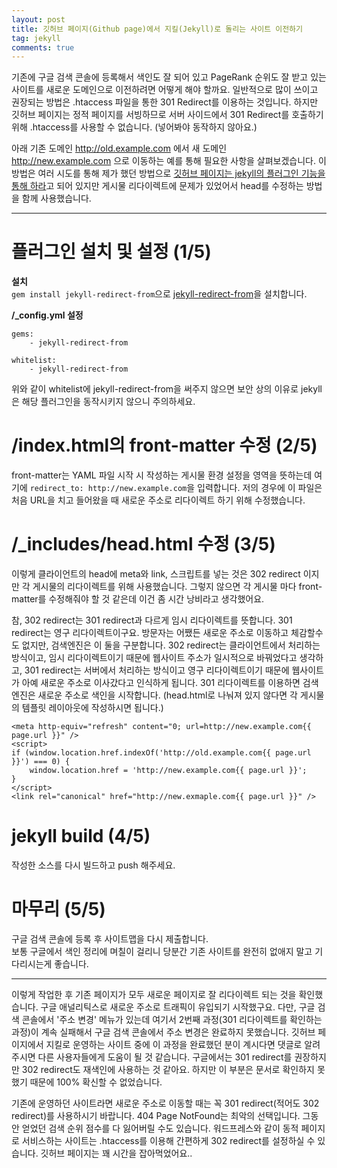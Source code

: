 ```yaml
---
layout: post
title: 깃허브 페이지(Github page)에서 지킬(Jekyll)로 돌리는 사이트 이전하기
tag: jekyll
comments: true
---
```


기존에 구글 검색 콘솔에 등록해서 색인도 잘 되어 있고 PageRank 순위도 잘 받고 있는 사이트를 새로운 도메인으로 이전하려면 어떻게 해야 할까요. 일반적으로 많이 쓰이고 권장되는 방법은 .htaccess 파일을 통한 301 Redirect를 이용하는 것입니다. 하지만 깃허브 페이지는 정적 페이지를 서빙하므로 서버 사이드에서 301 Redirect를 호출하기 위해 .htaccess를 사용할 수 없습니다. (넣어봐야 동작하지 않아요.)    
    
아래 기존 도메인 http://old.example.com 에서 새 도메인 http://new.example.com 으로 이동하는 예를 통해 필요한 사항을 살펴보겠습니다. 이 방법은 여러 시도를 통해 제가 했던 방법으로 [깃허브 페이지는 jekyll의 플러그인 기능을 통해 하라](https://help.github.com/en/articles/redirects-on-github-pages)고 되어 있지만 게시물 리다이렉트에 문제가 있었어서 head를 수정하는 방법을 함께 사용했습니다.    

---
    
# 플러그인 설치 및 설정 (1/5)
**설치**    
```gem install jekyll-redirect-from```으로 [jekyll-redirect-from](https://github.com/jekyll/jekyll-redirect-from)을 설치합니다.
     
**/_config.yml 설정**     
```
gems:
    - jekyll-redirect-from

whitelist:
    - jekyll-redirect-from
```
위와 같이 whitelist에 jekyll-redirect-from을 써주지 않으면 보안 상의 이유로 jekyll은 해당 플러그인을 동작시키지 않으니 주의하세요.    
    
# /index.html의 front-matter 수정 (2/5)
front-matter는 YAML 파일 시작 시 작성하는 게시물 환경 설정을 영역을 뜻하는데 여기에 ```redirect_to: http://new.example.com```을 입력합니다. 저의 경우에 이 파일은 처음 URL을 치고 들어왔을 때 새로운 주소로 리다이렉트 하기 위해 수정했습니다.    
    
# /_includes/head.html 수정 (3/5)
이렇게 클라이언트의 head에 meta와 link, 스크립트를 넣는 것은 302 redirect 이지만 각 게시물의 리다이렉트를 위해 사용했습니다. 그렇지 않으면 각 게시물 마다 front-matter를 수정해줘야 할 것 같은데 이건 좀 시간 낭비라고 생각했어요. 
     
참, 302 redirect는 301 redirect과 다르게 임시 리다이렉트를 뜻합니다. 301 redirect는 영구 리다이렉트이구요. 방문자는 어쨌든 새로운 주소로 이동하고 체감할수도 없지만, 검색엔진은 이 둘을 구분합니다. 302 redirect는 클라이언트에서 처리하는 방식이고, 임시 리다이렉트이기 때문에 웹사이트 주소가 일시적으로 바꿔었다고 생각하고, 301 redirect는 서버에서 처리하는 방식이고 영구 리다이렉트이기 때문에 웹사이트가 아예 새로운 주소로 이사갔다고 인식하게 됩니다. 301 리다이렉트를 이용하면 검색엔진은 새로운 주소로 색인을 시작합니다. (head.html로 나눠져 있지 않다면 각 게시물의 템플릿 레이아웃에 작성하시면 됩니다.)
     
```
<meta http-equiv="refresh" content="0; url=http://new.example.com{{ page.url }}" />
<script>
if (window.location.href.indexOf('http://old.example.com{{ page.url }}') === 0) {
    window.location.href = 'http://new.example.com{{ page.url }}';
}
</script>
<link rel="canonical" href="http://new.exmaple.com{{ page.url }}" />
```
     
# jekyll build (4/5)
작성한 소스를 다시 빌드하고 push 해주세요.
     
# 마무리 (5/5)
구글 검색 콘솔에 등록 후 사이트맵을 다시 제출합니다.     
보통 구글에서 색인 정리에 며칠이 걸리니 당분간 기존 사이트를 완전히 없애지 말고 기다리시는게 좋습니다.
    
---

이렇게 작업한 후 기존 페이지가 모두 새로운 페이지로 잘 리다이렉트 되는 것을 확인했습니다. 구글 애널리틱스로 새로운 주소로 트래픽이 유입되기 시작했구요. 다만, 구글 검색 콘솔에서 '주소 변경' 메뉴가 있는데 여기서 2번째 과정(301 리다이렉트를 확인하는 과정)이 계속 실패해서 구글 검색 콘솔에서 주소 변경은 완료하지 못했습니다. 깃허브 페이지에서 지킬로 운영하는 사이트 중에 이 과정을 완료했던 분이 계시다면 댓글로 알려주시면 다른 사용자들에게 도움이 될 것 같습니다. 구글에서는 301 redirect를 권장하지만 302 redirect도 재색인에 사용하는 것 같아요. 하지만 이 부분은 문서로 확인하지 못했기 때문에 100% 확신할 수 없었습니다.    
    
기존에 운영하던 사이트라면 새로운 주소로 이동할 때는 꼭 301 redirect(적어도 302 redirect)를 사용하시기 바랍니다. 404 Page NotFound는 최악의 선택입니다. 그동안 얻었던 검색 순위 점수를 다 잃어버릴 수도 있습니다. 워드프레스와 같이 동적 페이지로 서비스하는 사이트는 .htaccess를 이용해 간편하게 302 redirect를 설정하실 수 있습니다. 깃허브 페이지는 꽤 시간을 잡아먹었어요..   
